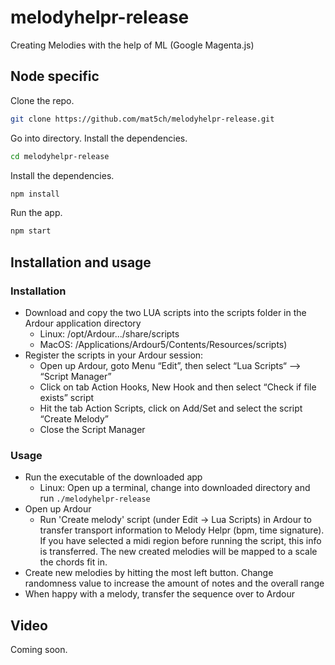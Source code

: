 # melodyhelpr-release
Creating Melodies with the help of ML (Google Magenta.js)

## Node specific

Clone the repo.
```bash
git clone https://github.com/mat5ch/melodyhelpr-release.git
```

Go into directory.
Install the dependencies.
```bash
cd melodyhelpr-release
```

Install the dependencies.
```bash
npm install
```

Run the app.
```bash
npm start
```

## Installation and usage
### Installation
- Download and copy the two LUA scripts into the scripts folder in the Ardour application directory
  - Linux: /opt/Ardour.../share/scripts
  - MacOS: /Applications/Ardour5/Contents/Resources/scripts)
- Register the scripts in your Ardour session:
  - Open up Ardour, goto Menu “Edit”, then select “Lua Scripts“ —> “Script Manager”    
  - Click on tab Action Hooks, New Hook and then select “Check if file exists” script
  - Hit the tab Action Scripts, click on Add/Set and select the script “Create Melody”
  - Close the Script Manager
### Usage
- Run the executable of the downloaded app
  - Linux: Open up a terminal, change into downloaded directory and run `./melodyhelpr-release`
- Open up Ardour 
  - Run 'Create melody' script (under Edit -> Lua Scripts) in Ardour to transfer transport information to Melody Helpr (bpm, time signature). If you have selected a midi region before running the script, this info is transferred. The new created melodies will be mapped to a scale the chords fit in.
- Create new melodies by hitting the most left button. Change randomness value to increase the amount of notes and the overall range
- When happy with a melody, transfer the sequence over to Ardour

## Video

Coming soon.